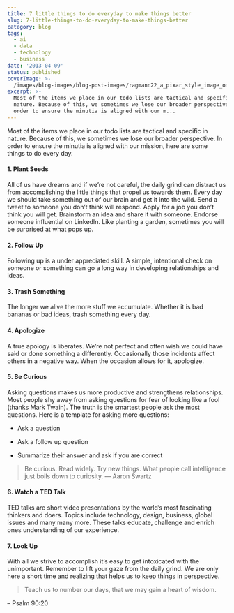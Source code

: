```yaml
---
title: 7 little things to do everyday to make things better
slug: 7-little-things-to-do-everyday-to-make-things-better
category: blog
tags:
  - ai
  - data
  - technology
  - business
date: '2013-04-09'
status: published
coverImage: >-
  /images/blog-images/blog-post-images/ragmann22_a_pixar_style_image_of_a_person_sitting_at_a_desk_che_21c17aa0-21ae-49ef-9c32-1dc3168b4c0c.png
excerpt: >-
  Most of the items we place in our todo lists are tactical and specific in
  nature. Because of this, we sometimes we lose our broader perspective. In
  order to ensure the minutia is aligned with our m...
---
```


Most of the items we place in our todo lists are tactical and specific in nature. Because of this, we sometimes we lose our broader perspective. In order to ensure the minutia is aligned with our mission, here are some things to do every day.

#### 1. Plant Seeds

All of us have dreams and if we’re not careful, the daily grind can distract us from accomplishing the little things that propel us towards them. Every day we should take something out of our brain and get it into the wild. Send a tweet to someone you don’t think will respond. Apply for a job you don’t think you will get. Brainstorm an idea and share it with someone. Endorse someone influential on LinkedIn. Like planting a garden, sometimes you will be surprised at what pops up.

#### 2. Follow Up

Following up is a under appreciated skill. A simple, intentional check on someone or something can go a long way in developing relationships and ideas.

#### 3. Trash Something

The longer we alive the more stuff we accumulate. Whether it is bad bananas or bad ideas, trash something every day.

#### 4. Apologize

A true apology is liberates. We’re not perfect and often wish we could have said or done something a differently. Occasionally those incidents affect others in a negative way. When the occasion allows for it, apologize.

#### 5. Be Curious

Asking questions makes us more productive and strengthens relationships. Most people shy away from asking questions for fear of looking like a fool (thanks Mark Twain). The truth is the smartest people ask the most questions. Here is a template for asking more questions:

- Ask a question


- Ask a follow up question


- Summarize their answer and ask if you are correct



> Be curious. Read widely. Try new things. What people call intelligence just boils down to curiosity. — Aaron Swartz



#### 6. Watch a TED Talk

TED talks are short video presentations by the world’s most fascinating thinkers and doers. Topics include technology, design, business, global issues and many many more. These talks educate, challenge and enrich ones understanding of our experience.

#### 7. Look Up

With all we strive to accomplish it’s easy to get intoxicated with the unimportant. Remember to lift your gaze from the daily grind. We are only here a short time and realizing that helps us to keep things in perspective.

> Teach us to number our days, that we may gain a heart of wisdom.

– Psalm 90:20




